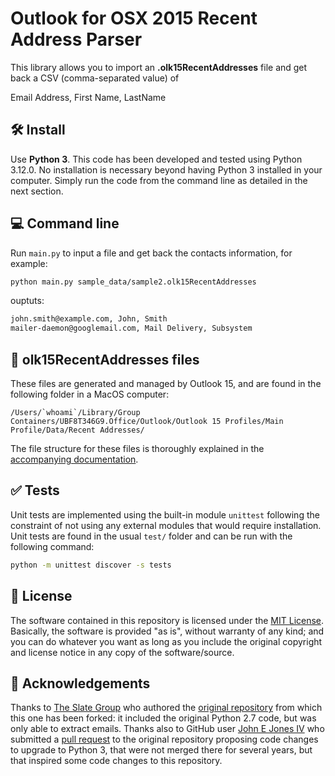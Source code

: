 # Outlook for OSX 2015 Recent Address Parser


This library allows you to import an **.olk15RecentAddresses** file and get back a CSV (comma-separated value) of

Email Address, First Name, LastName

## 🛠 Install

Use **Python 3**. This code has been developed and tested using Python 3.12.0. No installation is necessary beyond having Python 3 installed in your computer. Simply run the code from the command line as detailed in the next section.

## 💻 Command line

Run `main.py` to input a file and get back the contacts information, for example:

```bash
python main.py sample_data/sample2.olk15RecentAddresses
```

ouptuts:

```bash
john.smith@example.com, John, Smith
mailer-daemon@googlemail.com, Mail Delivery, Subsystem
```

## 🔎 olk15RecentAddresses files

These files are generated and managed by Outlook 15, and are found in the following folder in a MacOS computer:

```
/Users/`whoami`/Library/Group Containers/UBF8T346G9.Office/Outlook/Outlook 15 Profiles/Main Profile/Data/Recent Addresses/
```

The file structure for these files is thoroughly explained in the [accompanying documentation](olk15RecentAddresses.md).

## ✅ Tests

Unit tests are implemented using the built-in module `unittest` following the constraint of not using any external modules that would require installation. Unit tests are found in the usual `test/` folder and can be run with the following command:

```bash
python -m unittest discover -s tests
```

## 📝 License

The software contained in this repository is licensed under the [MIT License](LICENSE). Basically, the software is provided "as is", without warranty of any kind; and you can do whatever you want as long as you include the original copyright and license notice in any copy of the software/source.

## 🙏 Acknowledgements

Thanks to [The Slate Group](https://github.com/slategroup) who authored the [original repository](https://github.com/slategroup/olk15RecentAddresses) from which this one has been forked: it included the original Python 2.7 code, but was only able to extract emails. Thanks also to GitHub user [John E Jones IV](https://github.com/johnjones4) who submitted a [pull request](https://github.com/slategroup/olk15RecentAddresses/pull/4) to the original repository proposing code changes to upgrade to Python 3, that were not merged there for several years, but that inspired some code changes to this repository.


